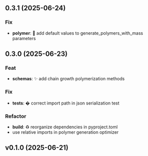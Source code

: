 ## 0.3.1 (2025-06-24)

### Fix

- **polymer**: 🐛 add default values to generate_polymers_with_mass parameters

## 0.3.0 (2025-06-23)

### Feat

- **schemas**: ✨ add chain growth polymerization methods

### Fix

- **tests**: � correct import path in json serialization test

### Refactor

- **build**: ♻️ reorganize dependencies in pyproject.toml
- use relative imports in polymer generation optimizer

## v0.1.0 (2025-06-21)

